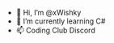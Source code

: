 - 👋 Hi, I’m @xWishky
- 🌱 I’m currently learning C#
- 📫 Coding Club Discord

<!---
xWishky/xWishky is a ✨ special ✨ repository because its `README.md` (this file) appears on your GitHub profile.
You can click the Preview link to take a look at your changes.
--->
